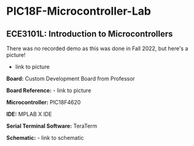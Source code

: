 # PIC18F-Microcontroller-Lab
## ECE3101L: Introduction to Microcontrollers
There was no recorded demo as this was done in Fall 2022, but here's a picture!
- link to picture

**Board:** Custom Development Board from Professor

**Board Reference:** - link to picture

**Microcontroller:** PIC18F4620

**IDE:** MPLAB X IDE

**Serial Terminal Software:** TeraTerm

**Schematic:** - link to schematic
